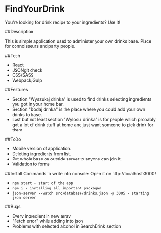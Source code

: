 # FindYourDrink

You're looking for drink recipe to your ingredients? Use it!

##Description

This is simple application used to administer your own drinks base. Place for connoisseurs and party people.

##Tech

- React
- JSONgit check
- CSS/SASS
- Webpack/Gulp

##Features

- Section "Wyszukaj drinka" is used to find drinks selecting ingredients you got in your home bar.
- Section "Dodaj drinka" is the place where you could add your own drinks to base.
- Last but not least section "Wylosuj drinka" is for people which probably got a lot of drink stuff at home and just want someone to pick drink for them.

##ToDo

- Mobile version of application.
- Deleting ingredients from list.
- Put whole base on outside server to anyone can join it.
- Validation to forms

##Install
Commands to write into console:
Open it on http://localhost:3000/
- ```npm start - start of the app```
- ```npm i - installing all important packages```
- ```json-server --watch src/database/drinks.json -p 3005 - starting json server```

##Bugs

- Every ingredient in new array
- "Fetch error" while adding into json
- Problems with selected alcohol in SearchDrink section

